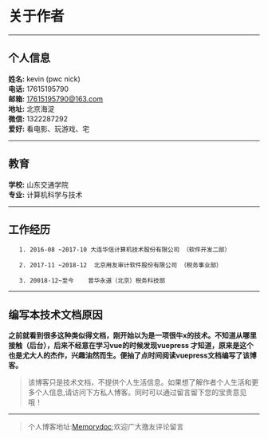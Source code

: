 # 关于作者

***
## 个人信息
**姓名:**  kevin (pwc nick)   
**电话:** 17615195790   
**邮箱:** 17615195790@163.com   
**地址:** 北京海淀    
**微信:** 1322287292    
**爱好:** 看电影、玩游戏、宅
***
## 教育
**学校:** 山东交通学院   
**专业:** 计算机科学与技术    

****
## 工作经历
   
       1. 2016-08 ~2017-10 大连华信计算机技术股份有限公司 （软件开发二部）
   
       2. 2017-11 ~2018-12  北京用友审计软件股份有限公司 （税务事业部）
       
       3. 20018-12~至今    普华永道（北京）税务科技部
***

## 编写本技术文档原因
**之前就看到很多这种类似得文档，刚开始以为是一项很牛x的技术。不知道从哪里接触（后台），后来不经意在学习vue的时候发现vuepress
 才知道，原来是这个也是尤大人的杰作，兴趣油然而生。便抽了点时间阅读vuepress文档编写了该博客。**
>该博客只是技术文档，不提供个人生活信息。如果想了解作者个人生活和更多个人信息,请访问下方私人博客。同时可以通过留言留下您的宝贵意见哦！

 ****
 
 
>个人博客地址:[Memorydoc](https:www.sizegang.cn);欢迎广大撸友评论留言



